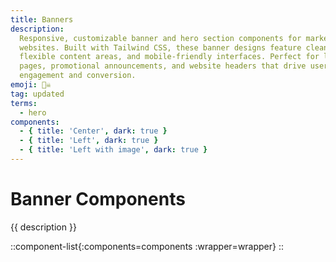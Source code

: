 ```yaml
---
title: Banners
description:
  Responsive, customizable banner and hero section components for marketing
  websites. Built with Tailwind CSS, these banner designs feature clean layouts,
  flexible content areas, and mobile-friendly interfaces. Perfect for landing
  pages, promotional announcements, and website headers that drive user
  engagement and conversion.
emoji: 🏴‍☠️
tag: updated
terms:
  - hero
components:
  - { title: 'Center', dark: true }
  - { title: 'Left', dark: true }
  - { title: 'Left with image', dark: true }
---
```


# Banner Components

{{ description }}

<!-- prettier-ignore -->
::component-list{:components=components :wrapper=wrapper}
::
